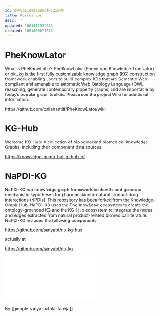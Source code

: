 ```yaml
---
id: o4vyqs1dmdz6umqfkc2iwwt
title: Ressources
desc: ''
updated: 1663411939645
created: 1663408071043
---
```


# PheKnowLator

What is PheKnowLator?
PheKnowLator (Phenotype Knowledge Translator) or pkt_kg is the first fully customizable knowledge graph (KG) construction framework enabling users to build complex KGs that are Semantic Web compliant and amenable to automatic Web Ontology Language (OWL) reasoning, generate contemporary property graphs, and are importable by today’s popular graph toolkits. Please see the project Wiki for additional information.


https://github.com/callahantiff/PheKnowLator/wiki



# KG-Hub

Welcome
KG-Hub: A collection of biological and biomedical Knowledge Graphs, including their component data sources.


https://knowledge-graph-hub.github.io/



# NaPDI-KG

NaPDI-KG is a knowledge graph framework to identify and generate mechanistic hypotheses for pharmacokinetic natural product-drug interactions (NPDIs). This repository has been forked from the Knowledge-Graph-Hub. NaPDI-KG uses the PheKnowLator ecosystem to create the ontology-grounded KG and the KG-Hub ecosystem to integrate the nodes and edges extracted from natural product-related biomedical literature. NaPDI-KG includes the following components -

https://github.com/sanyabt/np-kg-hub

actually at 

https://github.com/sanyabt/np-kg

![](/assets/images/2022-09-17-12-52-16.png)


By [[people.sanya-bathla-taneja]]





